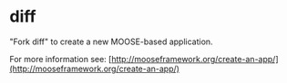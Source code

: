 diff
=====

"Fork diff" to create a new MOOSE-based application.

For more information see: [http://mooseframework.org/create-an-app/](http://mooseframework.org/create-an-app/)
